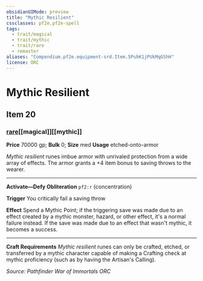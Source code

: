 ```yaml
---
obsidianUIMode: preview
title: "Mythic Resilient"
cssclasses: pf2e,pf2e-spell
tags:
  - trait/magical
  - trait/mythic
  - trait/rare
  - remaster
aliases: "Compendium.pf2e.equipment-srd.Item.5PuhK1jPUkMqGShH"
license: ORC
---
```

# Mythic Resilient
## Item 20
### [rare](rare "Rare Rarity Trait")[[magical]][[mythic]]


**Price** 70000 gp; 
**Bulk** 0; **Size** med
**Usage** etched-onto-armor

_Mythic resilient_ runes imbue armor with unrivaled protection from a wide array of effects. The armor grants a +4 item bonus to saving throws to the wearer.

* * *

**Activate—Defy Obliteration** `pf2:r` (concentration)

**Trigger** You critically fail a saving throw

**Effect** Spend a Mythic Point; if the triggering save was made due to an effect created by a mythic monster, hazard, or other effect, it's a normal failure instead. If the save was made due to an effect that wasn't mythic, it becomes a success.

* * *

**Craft Requirements** _Mythic resilient_ runes can only be crafted, etched, or transferred by a mythic character capable of making a Crafting check at mythic proficiency (such as by having the Artisan's Calling).

*Source: Pathfinder War of Immortals*
*ORC*